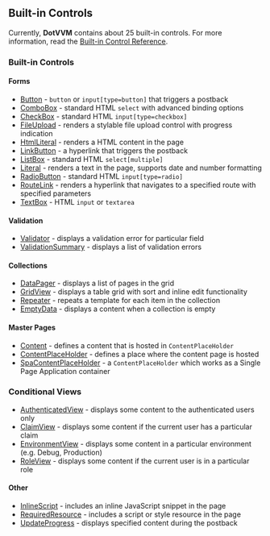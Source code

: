 ## Built-in Controls

Currently, **DotVVM** contains about 25 built-in controls.
For more information, read the [Built-in Control Reference](/docs/controls/builtin/Button/{branch}).

### Built-in Controls

#### Forms
+ [Button](/docs/controls/builtin/Button/{branch}) - `button` or `input[type=button]` that triggers a postback
+ [ComboBox](/docs/controls/builtin/ComboBox/{branch}) - standard HTML `select` with advanced binding options
+ [CheckBox](/docs/controls/builtin/CheckBox/{branch}) - standard HTML `input[type=checkbox]`
+ [FileUpload](/docs/controls/builtin/FileUpload/{branch}) - renders a stylable file upload control with progress indication
+ [HtmlLiteral](/docs/controls/builtin/HtmlLiteral/{branch}) - renders a HTML content in the page
+ [LinkButton](/docs/controls/builtin/LinkButton/{branch}) - a hyperlink that triggers the postback
+ [ListBox](/docs/controls/builtin/ListBox/{branch}) - standard HTML `select[multiple]`
+ [Literal](/docs/controls/builtin/Literal/{branch}) - renders a text in the page, supports date and number formatting
+ [RadioButton](/docs/controls/builtin/RadioButton/{branch}) - standard HTML `input[type=radio]`
+ [RouteLink](/docs/controls/builtin/RouteLink/{branch}) - renders a hyperlink that navigates to a specified route with specified parameters
+ [TextBox](/docs/controls/builtin/TextBox/{branch}) - HTML `input` or `textarea`

#### Validation
+ [Validator](/docs/controls/builtin/Validator/{branch}) - displays a validation error for particular field
+ [ValidationSummary](/docs/controls/builtin/ValidationSummary/{branch}) - displays a list of validation errors

#### Collections
+ [DataPager](/docs/controls/builtin/DataPager/{branch}) - displays a list of pages in the grid
+ [GridView](/docs/controls/builtin/GridView/{branch}) - displays a table grid with sort and inline edit functionality
+ [Repeater](/docs/controls/builtin/Repeater/{branch}) - repeats a template for each item in the collection
+ [EmptyData](/docs/controls/builtin/EmptyData/{branch}) - displays a content when a collection is empty

#### Master Pages
+ [Content](/docs/controls/builtin/Content/{branch}) - defines a content that is hosted in `ContentPlaceHolder`
+ [ContentPlaceHolder](/docs/controls/builtin/ContentPlaceHolder/{branch}) - defines a place where the content page is hosted
+ [SpaContentPlaceHolder](/docs/controls/builtin/SpaContentPlaceHolder/{branch}) - a `ContentPlaceHolder` which works as a Single Page Application container

### Conditional Views
+ [AuthenticatedView](/docs/controls/builtin/AuthenticatedView/{branch}) - displays some content to the authenticated users only
+ [ClaimView](/docs/controls/builtin/ClaimView/{branch}) - displays some content if the current user has a particular claim
+ [EnvironmentView](/docs/controls/builtin/EnvironmentView/{branch}) - displays some content in a particular environment (e.g. Debug, Production)
+ [RoleView](/docs/controls/builtin/RoleView/{branch}) - displays some content if the current user is in a particular role

#### Other
+ [InlineScript](/docs/controls/builtin/InlineScript/{branch}) - includes an inline JavaScript snippet in the page
+ [RequiredResource](/docs/tutorials/basics-javascript-and-css/{branch}) - includes a script or style resource in the page
+ [UpdateProgress](/docs/controls/builtin/UpdateProgress/{branch}) - displays specified content during the postback


